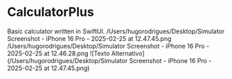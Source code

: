 # CalculatorPlus

 Basic calculator written in SwiftUI.
/Users/hugorodrigues/Desktop/Simulator Screenshot - iPhone 16 Pro - 2025-02-25 at 12.47.45.png
/Users/hugorodrigues/Desktop/Simulator Screenshot - iPhone 16 Pro - 2025-02-25 at 12.46.28.png
![Texto Alternativo](/Users/hugorodrigues/Desktop/Simulator Screenshot - iPhone 16 Pro - 2025-02-25 at 12.47.45.png)
